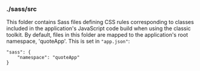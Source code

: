 ### ./sass/src

This folder contains Sass files defining CSS rules corresponding to classes
included in the application's JavaScript code build when using the classic toolkit.
By default, files in this folder are mapped to the application's root namespace, 'quoteApp'.
This is set in `"app.json"`:

    "sass": {
        "namespace": "quoteApp"
    }